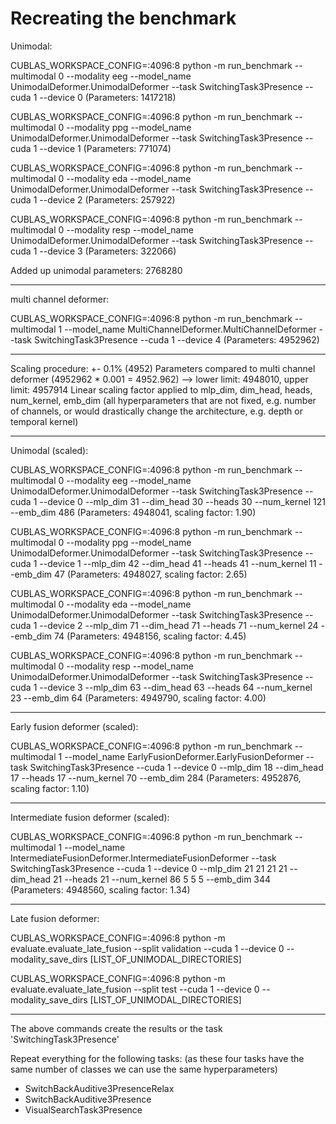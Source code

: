 # Recreating the benchmark

Unimodal:

CUBLAS_WORKSPACE_CONFIG=:4096:8 python -m run_benchmark --multimodal 0 --modality eeg --model_name UnimodalDeformer.UnimodalDeformer --task SwitchingTask3Presence --cuda 1 --device 0
(Parameters: 1417218)

CUBLAS_WORKSPACE_CONFIG=:4096:8 python -m run_benchmark --multimodal 0 --modality ppg --model_name UnimodalDeformer.UnimodalDeformer --task SwitchingTask3Presence --cuda 1 --device 1
(Parameters: 771074)

CUBLAS_WORKSPACE_CONFIG=:4096:8 python -m run_benchmark --multimodal 0 --modality eda --model_name UnimodalDeformer.UnimodalDeformer --task SwitchingTask3Presence --cuda 1 --device 2
(Parameters: 257922)

CUBLAS_WORKSPACE_CONFIG=:4096:8 python -m run_benchmark --multimodal 0 --modality resp --model_name UnimodalDeformer.UnimodalDeformer --task SwitchingTask3Presence --cuda 1 --device 3
(Parameters: 322066)

Added up unimodal parameters: 2768280

-----------

multi channel deformer:

CUBLAS_WORKSPACE_CONFIG=:4096:8 python -m run_benchmark --multimodal 1  --model_name MultiChannelDeformer.MultiChannelDeformer --task SwitchingTask3Presence --cuda 1 --device 4
(Parameters: 4952962)

-----------

Scaling procedure: 
+- 0.1% (4952) Parameters compared to multi channel deformer (4952962 * 0.001 = 4952.962)
--> lower limit: 4948010, upper limit: 4957914
Linear scaling factor applied to mlp_dim, dim_head, heads, num_kernel, emb_dim (all hyperparameters that are not fixed, e.g. number of channels, or would drastically change the architecture, e.g. depth or temporal kernel)

-----------

Unimodal (scaled): 

CUBLAS_WORKSPACE_CONFIG=:4096:8 python -m run_benchmark --multimodal 0 --modality eeg --model_name UnimodalDeformer.UnimodalDeformer --task SwitchingTask3Presence --cuda 1 --device 0 --mlp_dim 31 --dim_head 30 --heads 30 --num_kernel 121 --emb_dim 486
(Parameters: 4948041, scaling factor: 1.90)

CUBLAS_WORKSPACE_CONFIG=:4096:8 python -m run_benchmark --multimodal 0 --modality ppg --model_name UnimodalDeformer.UnimodalDeformer --task SwitchingTask3Presence --cuda 1 --device 1 --mlp_dim 42 --dim_head 41 --heads 41 --num_kernel 11 --emb_dim 47
(Parameters: 4948027, scaling factor: 2.65)

CUBLAS_WORKSPACE_CONFIG=:4096:8 python -m run_benchmark --multimodal 0 --modality eda --model_name UnimodalDeformer.UnimodalDeformer --task SwitchingTask3Presence --cuda 1 --device 2 --mlp_dim 71 --dim_head 71 --heads 71 --num_kernel 24 --emb_dim 74
(Parameters: 4948156, scaling factor: 4.45)

CUBLAS_WORKSPACE_CONFIG=:4096:8 python -m run_benchmark --multimodal 0 --modality resp --model_name UnimodalDeformer.UnimodalDeformer --task SwitchingTask3Presence --cuda 1 --device 3 --mlp_dim 63 --dim_head 63 --heads 64 --num_kernel 23 --emb_dim 64
(Parameters: 4949790, scaling factor: 4.00)

-----------

Early fusion deformer (scaled):

CUBLAS_WORKSPACE_CONFIG=:4096:8 python -m run_benchmark --multimodal 1  --model_name EarlyFusionDeformer.EarlyFusionDeformer --task SwitchingTask3Presence --cuda 1 --device 0 --mlp_dim 18 --dim_head 17 --heads 17 --num_kernel 70 --emb_dim 284
(Parameters: 4952876, scaling factor: 1.10)

-----------

Intermediate fusion deformer (scaled):

CUBLAS_WORKSPACE_CONFIG=:4096:8 python -m run_benchmark --multimodal 1  --model_name IntermediateFusionDeformer.IntermediateFusionDeformer --task SwitchingTask3Presence --cuda 1 --device 0 --mlp_dim 21 21 21 21 --dim_head 21 --heads 21 --num_kernel 86 5 5 5 --emb_dim 344
(Parameters: 4948560, scaling factor: 1.34)

-----------

Late fusion deformer: 

CUBLAS_WORKSPACE_CONFIG=:4096:8 python -m evaluate.evaluate_late_fusion --split validation --cuda 1 --device 0 --modality_save_dirs [LIST_OF_UNIMODAL_DIRECTORIES]

CUBLAS_WORKSPACE_CONFIG=:4096:8 python -m evaluate.evaluate_late_fusion --split test --cuda 1 --device 0 --modality_save_dirs [LIST_OF_UNIMODAL_DIRECTORIES]

-----------

The above commands create the results or the task 'SwitchingTask3Presence'

Repeat everything for the following tasks: 
(as these four tasks have the same number of classes we can use the same hyperparameters)
- SwitchBackAuditive3PresenceRelax
- SwitchBackAuditive3Presence
- VisualSearchTask3Presence




